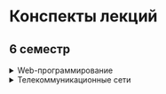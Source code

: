 # Конспекты лекций 
## 6 семестр
<details>
  <summary>Web-программирование</summary>
  
* [01 HTTP и web-серверы](https://github.com/castlesofplacebo/itmo-lectures/blob/master/web%20(6th%20semester)/01_lec.pdf)
* [02 Подходы к разработке web-приложений](https://github.com/castlesofplacebo/itmo-lectures/blob/master/web%20(6th%20semester)/02_lec.pdf)

</details>
<details>
  <summary>Телекоммуникационные сети</summary>
  
* [01 Модель OSI](https://github.com/castlesofplacebo/itmo-lectures/blob/master/networks/01_lec.pdf)
* [02 Физический уровень](https://github.com/castlesofplacebo/itmo-lectures/blob/master/networks/02_lec.pdf)

</details>
